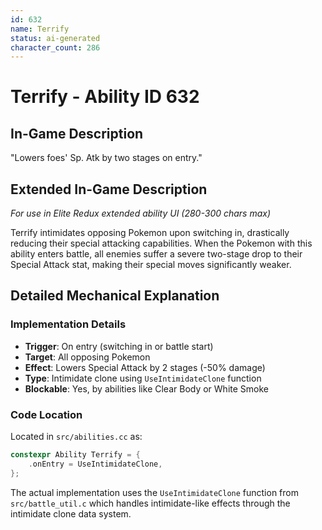 ```yaml
---
id: 632
name: Terrify
status: ai-generated
character_count: 286
---
```


# Terrify - Ability ID 632

## In-Game Description
"Lowers foes' Sp. Atk by two stages on entry."

## Extended In-Game Description
*For use in Elite Redux extended ability UI (280-300 chars max)*

Terrify intimidates opposing Pokemon upon switching in, drastically reducing their special attacking capabilities. When the Pokemon with this ability enters battle, all enemies suffer a severe two-stage drop to their Special Attack stat, making their special moves significantly weaker.

## Detailed Mechanical Explanation

### Implementation Details

- **Trigger**: On entry (switching in or battle start)
- **Target**: All opposing Pokemon
- **Effect**: Lowers Special Attack by 2 stages (-50% damage)
- **Type**: Intimidate clone using `UseIntimidateClone` function
- **Blockable**: Yes, by abilities like Clear Body or White Smoke

### Code Location

Located in `src/abilities.cc` as:
```cpp
constexpr Ability Terrify = {
    .onEntry = UseIntimidateClone,
};
```

The actual implementation uses the `UseIntimidateClone` function from `src/battle_util.c` which handles intimidate-like effects through the intimidate clone data system.